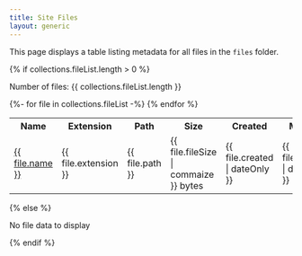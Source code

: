 ```yaml
---
title: Site Files
layout: generic
---
```


This page displays a table listing metadata for all files in the `files` folder.

{% if collections.fileList.length > 0 %}
  <p>Number of files: {{ collections.fileList.length }}</p>
  <table>
  <tr>
    <th>Name</th>
    <th>Extension</th>
    <th>Path</th>
    <th>Size</th>
    <th>Created</th>
    <th>Modified</th>
  </tr>
  {%- for file in collections.fileList -%}  
    <tr>
      <td><a href="{{ file.path }}" target="_blank">{{ file.name }}</a></td>
      <td>{{ file.extension }}</td>
      <td>{{ file.path }}</td>
      <td>{{ file.fileSize | commaize }} bytes</td>
      <td>{{ file.created | dateOnly }}</td>
      <td>{{ file.modified | dateOnly }}</td>
    </tr>
  {% endfor %}
</table>  
{% else %}
  <p>No file data to display</p>
{% endif %}
